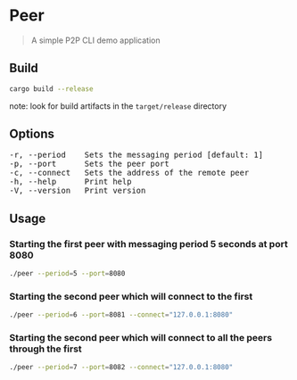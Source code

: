 # Peer

> A simple P2P CLI demo application

## Build

```bash
cargo build --release
```
note: look for build artifacts in the `target/release` directory

## Options

<pre>
-r, --period <SECONDS>   Sets the messaging period [default: 1]
-p, --port <PORT>     Sets the peer port
-c, --connect <HOST:PORT>  Sets the address of the remote peer
-h, --help      Print help
-V, --version   Print version
</pre>

## Usage

### Starting the first peer with messaging period 5 seconds at port 8080

```bash
./peer --period=5 --port=8080
```

### Starting the second peer which will connect to the first

```bash
./peer --period=6 --port=8081 --connect="127.0.0.1:8080"
```

### Starting the second peer which will connect to all the peers through the first

```bash
./peer --period=7 --port=8082 --connect="127.0.0.1:8080"
```
